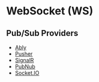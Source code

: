 # WebSocket (WS)

<!--
https://github.com/novuhq/novu/tree/main/apps/ws
-->

## Pub/Sub Providers

- [Ably](https://ably.com/)
- [Pusher](https://pusher.com/)
- [SignalR](https://dotnet.microsoft.com/en-us/apps/aspnet/signalr)
- [PubNub](https://pubnub.com/)
- [Socket.IO](https://socket.io/)
